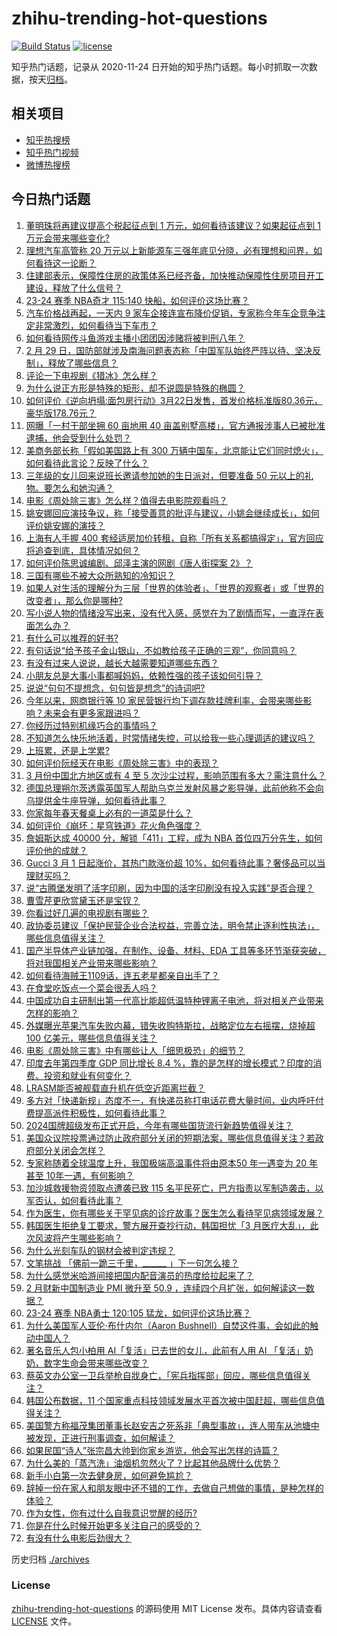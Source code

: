 # zhihu-trending-hot-questions

[![Build Status](https://github.com/justjavac/zhihu-trending-hot-questions/workflows/ci/badge.svg?branch=master)](https://github.com/justjavac/zhihu-trending-hot-questions/actions)
[![license](https://img.shields.io/github/license/justjavac/zhihu-trending-hot-questions)](https://github.com/justjavac/zhihu-trending-hot-questions/blob/master/LICENSE)

知乎热门话题，记录从 2020-11-24
日开始的知乎热门话题。每小时抓取一次数据，按天[归档](./archives)。

## 相关项目

- [知乎热搜榜](https://github.com/justjavac/zhihu-trending-top-search)
- [知乎热门视频](https://github.com/justjavac/zhihu-trending-hot-video)
- [微博热搜榜](https://github.com/justjavac/weibo-trending-hot-search)

## 今日热门话题

<!-- BEGIN -->
<!-- 最后更新时间 Sun Mar 03 2024 11:04:02 GMT+0800 (China Standard Time) -->

1. [董明珠将再建议提高个税起征点到 1 万元，如何看待该建议？如果起征点到 1 万元会带来哪些变化?](https://www.zhihu.com/question/646843696)
1. [理想汽车高管称 20 万元以上新能源车三强年底见分晓，必有理想和问界，如何看待这一论断？](https://www.zhihu.com/question/646814572)
1. [住建部表示，保障性住房的政策体系已经齐备，加快推动保障性住房项目开工建设，释放了什么信号？](https://www.zhihu.com/question/646723060)
1. [23-24 赛季 NBA奇才 115:140 快船，如何评价这场比赛？](https://www.zhihu.com/question/646725394)
1. [汽车价格战再起，一天内 9 家车企接连宣布降价促销，专家称今年车企竞争注定非常激烈，如何看待当下车市？](https://www.zhihu.com/question/646787405)
1. [如何看待网传斗鱼游戏主播小团团因涉赌将被判刑八年？](https://www.zhihu.com/question/646591920)
1. [2 月 29 日，国防部就涉及南海问题表态称「中国军队始终严阵以待、坚决反制」，释放了哪些信息？](https://www.zhihu.com/question/646567022)
1. [评论一下电视剧《猎冰》怎么样？](https://www.zhihu.com/question/645951191)
1. [为什么说正方形是特殊的矩形，却不说圆是特殊的椭圆？](https://www.zhihu.com/question/645304851)
1. [如何评价《逆向坍塌:面包房行动》3月22日发售，首发价格标准版80.36元，豪华版178.76元？](https://www.zhihu.com/question/646601528)
1. [网曝「一村干部坐拥 60 亩地用 40 亩盖别墅高楼」，官方通报涉事人已被批准逮捕，他会受到什么处罚？](https://www.zhihu.com/question/646765107)
1. [美商务部长称「假如美国路上有 300 万辆中国车，北京能让它们同时熄火」，如何看待此言论？反映了什么？](https://www.zhihu.com/question/646772940)
1. [三年级的女儿回来说班长邀请参加她的生日派对，但要准备 50 元以上的礼物。要怎么和她沟通？](https://www.zhihu.com/question/645506939)
1. [电影《周处除三害》怎么样？值得去电影院观看吗？](https://www.zhihu.com/question/646471262)
1. [姚安娜回应演技争议，称「接受善意的批评与建议，小姚会继续成长」，如何评价姚安娜的演技？](https://www.zhihu.com/question/646709971)
1. [上海有人手握 400 套经适房加价转租，自称「所有关系都搞得定」，官方回应将追查到底，具体情况如何？](https://www.zhihu.com/question/646602876)
1. [如何评价陈思诚编剧、邱泽主演的网剧《唐人街探案 2》？](https://www.zhihu.com/question/646475302)
1. [三国有哪些不被大众所熟知的冷知识？](https://www.zhihu.com/question/407155493)
1. [如果人对生活的理解分为三层「世界的体验者」、「世界的观察者」或「世界的改变者」，那么你是哪种?](https://www.zhihu.com/question/645997108)
1. [写小说人物的情绪没写出来，没有代入感，感觉在为了剧情而写，一直浮在表面怎么办？](https://www.zhihu.com/question/640223935)
1. [有什么可以推荐的好书?](https://www.zhihu.com/question/641540182)
1. [有句话说“给予孩子金山银山，不如教给孩子正确的三观”，你同意吗？](https://www.zhihu.com/question/641593918)
1. [有没有过来人说说，越长大越需要知道哪些东西？](https://www.zhihu.com/question/644980675)
1. [小朋友总是大事小事都喊妈妈，依赖性强的孩子该如何引导？](https://www.zhihu.com/question/643197947)
1. [说说“句句不提想念，句句皆是想念”的诗词吧?](https://www.zhihu.com/question/646587793)
1. [今年以来，网商银行等 10 家民营银行均下调存款挂牌利率，会带来哪些影响？未来会有更多家跟进吗？](https://www.zhihu.com/question/646720204)
1. [你经历过特别机缘巧合的事情吗？](https://www.zhihu.com/question/399124721)
1. [不知道怎么快乐地活着，时常情绪失控，可以给我一些心理调适的建议吗？](https://www.zhihu.com/question/646356356)
1. [上班累，还是上学累?](https://www.zhihu.com/question/644654906)
1. [如何评价阮经天在电影《周处除三害》中的表现？](https://www.zhihu.com/question/646468334)
1. [3 月份中国北方地区或有 4 至 5 次沙尘过程，影响范围有多大？需注意什么？](https://www.zhihu.com/question/646617524)
1. [德国总理朔尔茨透露英国军人帮助乌克兰发射风暴之影导弹，此前他称不会向乌提供金牛座导弹，如何看待此事？](https://www.zhihu.com/question/646763620)
1. [你家每年春天餐桌上必有的一道菜是什么？](https://www.zhihu.com/question/645242634)
1. [如何评价《崩坏：星穹铁道》花火角色强度？](https://www.zhihu.com/question/646431331)
1. [詹姆斯达成 40000 分，解锁「411」工程，成为 NBA 首位四万分先生，如何评价他的成就？](https://www.zhihu.com/question/646850203)
1. [Gucci 3 月 1 日起涨价，其热门款涨价超 10%，如何看待此事？奢侈品可以当理财买吗？](https://www.zhihu.com/question/646617421)
1. [说“古腾堡发明了活字印刷，因为中国的活字印刷没有投入实践”是否合理？](https://www.zhihu.com/question/49332263)
1. [曹雪芹更欣赏黛玉还是宝钗？](https://www.zhihu.com/question/317548712)
1. [你看过好几遍的电视剧有哪些？](https://www.zhihu.com/question/638509882)
1. [政协委员建议「保护民营企业合法权益，完善立法，明令禁止逐利性执法」，哪些信息值得关注？](https://www.zhihu.com/question/646572388)
1. [国产半导体产业链加强，在制作、设备、材料、EDA 工具等多环节渐获突破，将对我国相关产业带来哪些影响？](https://www.zhihu.com/question/646722228)
1. [如何看待海贼王1109话，连五老星都亲自出手了？](https://www.zhihu.com/question/646437748)
1. [在食堂吃饭点一个菜会很丢人吗？](https://www.zhihu.com/question/323557065)
1. [中国成功自主研制出第一代高比能超低温特种锂离子电池，将对相关产业带来怎样的影响？](https://www.zhihu.com/question/646751467)
1. [外媒曝光苹果汽车失败内幕，错失收购特斯拉，战略定位左右摇摆，烧掉超 100 亿美元，哪些信息值得关注？](https://www.zhihu.com/question/646627325)
1. [电影《周处除三害》中有哪些让人「细思极恐」的细节？](https://www.zhihu.com/question/646471167)
1. [印度去年第四季度 GDP 同比增长 8.4 %，靠的是怎样的增长模式？印度的消费、投资和就业有何变化？](https://www.zhihu.com/question/646604243)
1. [LRASM能否被舰载直升机在低空近距离拦截？](https://www.zhihu.com/question/646611665)
1. [多方对「快递新规」态度不一，有快递员称打电话花费大量时间，业内呼吁付费提高派件积极性，如何看待此事？](https://www.zhihu.com/question/646613375)
1. [2024国牌超级发布正式开启，今年有哪些国货流行新趋势值得关注？](https://www.zhihu.com/question/646724126)
1. [美国众议院投票通过防止政府部分关闭的短期法案，哪些信息值得关注？若政府部分关闭会怎样？](https://www.zhihu.com/question/646551028)
1. [专家称随着全球温度上升，我国极端高温事件将由原本50 年一遇变为 20 年甚至 10年一遇，有何影响？](https://www.zhihu.com/question/646719055)
1. [加沙城救援物资领取点遭袭已致 115 名平民死亡，巴方指责以军制造袭击，以军否认，如何看待此事？](https://www.zhihu.com/question/646719057)
1. [作为医生，你有哪些关于罕见病的诊疗故事？医生怎么看待罕见病领域发展？](https://www.zhihu.com/question/646080458)
1. [韩国医生拒绝复工要求，警方展开查抄行动，韩国担忧「3 月医疗大乱」，此次风波将产生哪些影响？](https://www.zhihu.com/question/646714159)
1. [为什么光刻车队的钢材会被判定违规？](https://www.zhihu.com/question/644755403)
1. [文笔挑战 「佛前一跪三千里，______ 」下一句怎么接？](https://www.zhihu.com/question/642192961)
1. [为什么感觉米哈游间接把国内配音演员的热度给拉起来了？](https://www.zhihu.com/question/646573365)
1. [2 月财新中国制造业 PMI 微升至 50.9 ，连续四个月扩张，如何解读这一数据？](https://www.zhihu.com/question/646566144)
1. [23-24 赛季 NBA勇士 120:105 猛龙，如何评价这场比赛？](https://www.zhihu.com/question/646709816)
1. [为什么美国军人亚伦·布什内尔（Aaron Bushnell）自焚这件事，会如此的触动中国人？](https://www.zhihu.com/question/646674038)
1. [著名音乐人包小柏用 AI「复活」已去世的女儿，此前有人用 AI 「复活」奶奶，数字生命会带来哪些改变？](https://www.zhihu.com/question/646470010)
1. [蔡英文办公室一卫兵举枪自戕身亡，「宪兵指挥部」回应，哪些信息值得关注？](https://www.zhihu.com/question/646711782)
1. [韩国公布数据，11 个国家重点科技领域发展水平首次被中国赶超，哪些信息值得关注？](https://www.zhihu.com/question/646455893)
1. [美国警方称福茂集团董事长赵安吉之死系非「典型事故」，连人带车从池塘中被发现，正进行刑事调查，如何解读？](https://www.zhihu.com/question/646713814)
1. [如果民国“诗人”张宗昌大帅到你家乡游览，他会写出怎样的诗篇？](https://www.zhihu.com/question/645804222)
1. [为什么美的「蒸汽洗」油烟机忽然火了？比起其他品牌什么优势？](https://www.zhihu.com/question/646714736)
1. [新手小白第一次去健身房，如何避免尴尬？](https://www.zhihu.com/question/646108259)
1. [辞掉一份在家人和朋友眼中还不错的工作，去做自己想做的事情，是种怎样的体验？](https://www.zhihu.com/question/645960573)
1. [作为女性，你有过什么自我意识觉醒的经历?](https://www.zhihu.com/question/638897941)
1. [你是在什么时候开始更多关注自己的感受的？](https://www.zhihu.com/question/645985491)
1. [有没有什么电影后劲很大？](https://www.zhihu.com/question/640181483)

<!-- END -->

历史归档 [./archives](./archives)

### License

[zhihu-trending-hot-questions](https://github.com/justjavac/zhihu-trending-hot-questions)
的源码使用 MIT License 发布。具体内容请查看 [LICENSE](./LICENSE) 文件。
